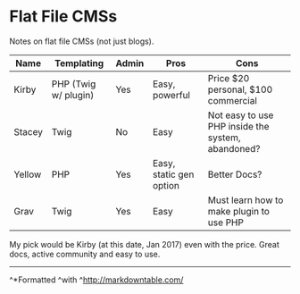 # Flat File CMSs

Notes on flat file CMSs (not just blogs).

| Name   | Templating           | Admin | Pros                    | Cons                                              |
|--------|----------------------|-------|-------------------------|---------------------------------------------------|
| Kirby  | PHP (Twig w/ plugin) | Yes   | Easy, powerful          | Price $20 personal, $100 commercial               |
| Stacey | Twig                 | No    | Easy                    | Not easy to use PHP inside the system, abandoned? |
| Yellow | PHP                  | Yes   | Easy, static gen option | Better Docs?                                      |
| Grav   | Twig                 | Yes   | Easy                    | Must learn how to make plugin to use PHP          |

My pick would be Kirby (at this date, Jan 2017) even with the price. Great docs, active community and easy to use.

----

^*Formatted ^with ^http://markdowntable.com/

